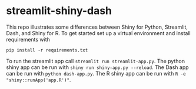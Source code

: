 # streamlit-shiny-dash

This repo illustrates some differences between Shiny for Python, Streamlit, Dash, and Shiny for R.
To get started set up a virtual environment and install requirements with 

```
pip install -r requirements.txt
```

To run the streamlit app call `streamlit run streamlit-app.py`. The python shiny app can be run with `shiny run shiny-app.py --reload`. The Dash app can be run with `python dash-app.py`. The R shiny app can be run with `R -e "shiny::runApp('app.R')"`.
